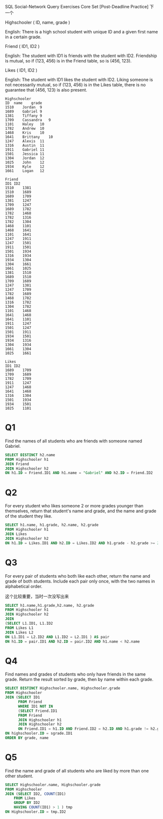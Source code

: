 

 
SQL Social-Network Query Exercises Core Set [Post-Deadline Practice] 下一个 
 
Highschooler ( ID, name, grade )

English: There is a high school student with unique ID and a given first name in a certain grade.

Friend ( ID1, ID2 )

English: The student with ID1 is friends with the student with ID2. Friendship is mutual, so if (123, 456) is in the Friend table, so is (456, 123).

Likes ( ID1, ID2 )

English: The student with ID1 likes the student with ID2. Liking someone is not necessarily mutual, so if (123, 456) is in the Likes table, there is no guarantee that (456, 123) is also present.


```
Highschooler
ID	name	grade
1510	Jordan	9
1689	Gabriel	9
1381	Tiffany	9
1709	Cassandra	9
1101	Haley	10
1782	Andrew	10
1468	Kris	10
1641	Brittany	10
1247	Alexis	11
1316	Austin	11
1911	Gabriel	11
1501	Jessica	11
1304	Jordan	12
1025	John	12
1934	Kyle	12
1661	Logan	12

Friend
ID1	ID2
1510	1381
1510	1689
1689	1709
1381	1247
1709	1247
1689	1782
1782	1468
1782	1316
1782	1304
1468	1101
1468	1641
1101	1641
1247	1911
1247	1501
1911	1501
1501	1934
1316	1934
1934	1304
1304	1661
1661	1025
1381	1510
1689	1510
1709	1689
1247	1381
1247	1709
1782	1689
1468	1782
1316	1782
1304	1782
1101	1468
1641	1468
1641	1101
1911	1247
1501	1247
1501	1911
1934	1501
1934	1316
1304	1934
1661	1304
1025	1661

Likes
ID1	ID2
1689	1709
1709	1689
1782	1709
1911	1247
1247	1468
1641	1468
1316	1304
1501	1934
1934	1501
1025	1101
```

# Q1

Find the names of all students who are friends with someone named Gabriel.

```sql
SELECT DISTINCT h2.name
FROM Highschooler h1
JOIN Friend
JOIN Highschooler h2
ON h1.ID = Friend.ID1 AND h1.name = "Gabriel" AND h2.ID = Friend.ID2
```


# Q2

For every student who likes someone 2 or more grades younger than themselves, return that student's name and grade, and the name and grade of the student they like.

```sql
SELECT h1.name, h1.grade, h2.name, h2.grade
FROM Highschooler h1
JOIN Likes
JOIN Highschooler h2
ON h1.ID = Likes.ID1 AND h2.ID = Likes.ID2 AND h1.grade - h2.grade >= 2 
```


# Q3

For every pair of students who both like each other, return the name and grade of both students. Include each pair only once, with the two names in alphabetical order.

这个比较重要，当时一次没写出来

```sql
SELECT h1.name,h1.grade,h2.name, h2.grade
FROM Highschooler h1
JOIN Highschooler h2
JOIN
(SELECT L1.ID1, L1.ID2
FROM Likes L1
JOIN Likes L2
ON L1.ID1 = L2.ID2 AND L1.ID2 = L2.ID1 ) AS pair
ON h1.ID = pair.ID1 AND h2.ID = pair.ID2 AND h1.name < h2.name
```


# Q4

Find names and grades of students who only have friends in the same grade. Return the result sorted by grade, then by name within each grade.

```sql
SELECT DISTINCT Highschooler.name, Highschooler.grade
FROM Highschooler
JOIN (SELECT ID1
      FROM Friend
      WHERE ID1 NOT IN 
      (SELECT Friend.ID1
      FROM Friend
      JOIN Highschooler h1
      JOIN Highschooler h2
      ON Friend.ID1 = h1.ID AND Friend.ID2 = h2.ID AND h1.grade != h2.grade) ) AS sgrade
ON highschooler.ID = sgrade.ID1
ORDER BY grade, name
```



# Q5

Find the name and grade of all students who are liked by more than one other student.

```sql
SELECT Highschooler.name, Highschooler.grade
FROM Highschooler
JOIN (SELECT ID2, COUNT(ID1)
    FROM Likes
    GROUP BY ID2
    HAVING COUNT(ID1) > 1 ) tmp
ON Highschooler.ID = tmp.ID2
```


